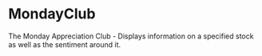 # MondayClub
The Monday Appreciation Club - Displays information on a specified stock as well as the sentiment around it.

